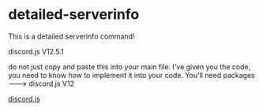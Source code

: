 # detailed-serverinfo
This is a detailed serverinfo command!

discord.js V12.5.1

do not just copy and paste this into your main file.  I've given you the code, you need to know how to implement it into your code.  You'll need packages ---> discord.js V12 


[discord.js](https://www.npmjs.com/package/discord.js)

